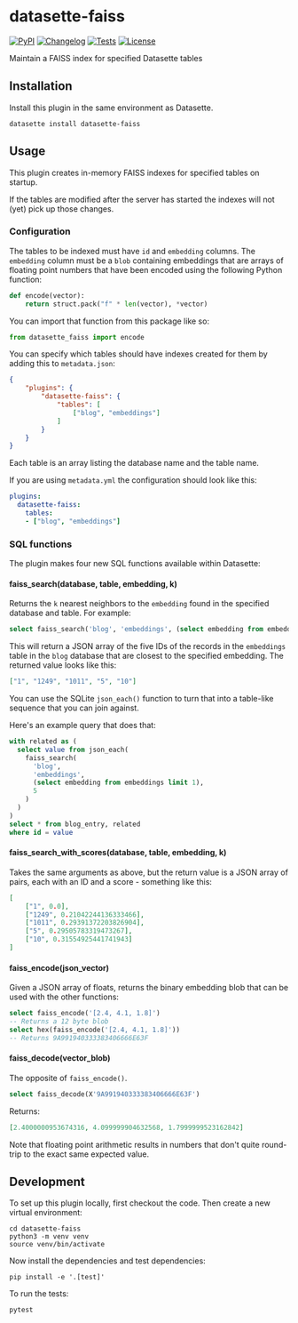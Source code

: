 # datasette-faiss

[![PyPI](https://img.shields.io/pypi/v/datasette-faiss.svg)](https://pypi.org/project/datasette-faiss/)
[![Changelog](https://img.shields.io/github/v/release/simonw/datasette-faiss?include_prereleases&label=changelog)](https://github.com/simonw/datasette-faiss/releases)
[![Tests](https://github.com/simonw/datasette-faiss/workflows/Test/badge.svg)](https://github.com/simonw/datasette-faiss/actions?query=workflow%3ATest)
[![License](https://img.shields.io/badge/license-Apache%202.0-blue.svg)](https://github.com/simonw/datasette-faiss/blob/main/LICENSE)

Maintain a FAISS index for specified Datasette tables

## Installation

Install this plugin in the same environment as Datasette.

    datasette install datasette-faiss

## Usage

This plugin creates in-memory FAISS indexes for specified tables on startup.

If the tables are modified after the server has started the indexes will not (yet) pick up those changes.

### Configuration

The tables to be indexed must have `id` and `embedding` columns. The `embedding` column must be a `blob` containing embeddings that are arrays of floating point numbers that have been encoded using the following Python function:

```python
def encode(vector):
    return struct.pack("f" * len(vector), *vector)
```
You can import that function from this package like so:
```python
from datasette_faiss import encode
```
You can specify which tables should have indexes created for them by adding this to `metadata.json`:
```json
{
    "plugins": {
        "datasette-faiss": {
            "tables": [
                ["blog", "embeddings"]
            ]
        }
    }
}
```
Each table is an array listing the database name and the table name.

If you are using `metadata.yml` the configuration should look like this:

```yaml
plugins:
  datasette-faiss:
    tables:
    - ["blog", "embeddings"]
```

### SQL functions

The plugin makes four new SQL functions available within Datasette:

#### faiss_search(database, table, embedding, k)
  
Returns the `k` nearest neighbors to the `embedding` found in the specified database and table. For example:
```sql
select faiss_search('blog', 'embeddings', (select embedding from embeddings where id = 3), 5)
```
This will return a JSON array of the five IDs of the records in the `embeddings` table in the `blog` database that are closest to the specified embedding. The returned value looks like this:

```json
["1", "1249", "1011", "5", "10"]
```
You can use the SQLite `json_each()` function to turn that into a table-like sequence that you can join against.

Here's an example query that does that:

```sql
with related as (
  select value from json_each(
    faiss_search(
      'blog',
      'embeddings',
      (select embedding from embeddings limit 1),
      5
    )
  )
)
select * from blog_entry, related
where id = value
```
#### faiss_search_with_scores(database, table, embedding, k)

Takes the same arguments as above, but the return value is a JSON array of pairs, each with an ID and a score - something like this:

```json
[
    ["1", 0.0],
    ["1249", 0.21042244136333466],
    ["1011", 0.29391372203826904],
    ["5", 0.29505783319473267],
    ["10", 0.31554925441741943]
]
```

#### faiss_encode(json_vector)

Given a JSON array of floats, returns the binary embedding blob that can be used with the other functions:

```sql
select faiss_encode('[2.4, 4.1, 1.8]')
-- Returns a 12 byte blob
select hex(faiss_encode('[2.4, 4.1, 1.8]'))
-- Returns 9A991940333383406666E63F
```

#### faiss_decode(vector_blob)

The opposite of `faiss_encode()`.

```sql
select faiss_decode(X'9A991940333383406666E63F')
```
Returns:
```json
[2.4000000953674316, 4.099999904632568, 1.7999999523162842]
```
Note that floating point arithmetic results in numbers that don't quite round-trip to the exact same expected value.

## Development

To set up this plugin locally, first checkout the code. Then create a new virtual environment:

    cd datasette-faiss
    python3 -m venv venv
    source venv/bin/activate

Now install the dependencies and test dependencies:

    pip install -e '.[test]'

To run the tests:

    pytest
